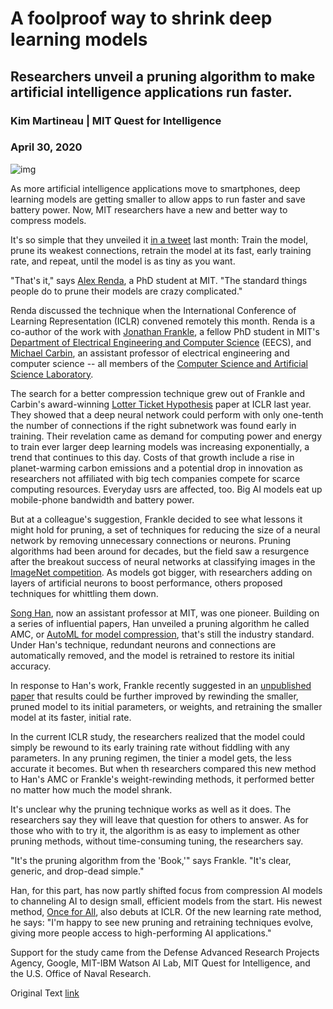 # A foolproof way to shrink deep learning models
## Researchers unveil a pruning algorithm to make artificial intelligence applications run faster.

### Kim Martineau | MIT Quest for Intelligence
### April 30, 2020

![img](https://news.mit.edu/sites/default/files/styles/news_article__image_gallery/public/images/202004/learning_rate_rewinding.png?itok=gmiKfotm)

As more artificial intelligence applications move to smartphones, deep learning models are getting smaller to allow apps to run faster and save battery power.
Now, MIT researchers have a new and better way to compress models.

It's so simple that they unveiled it [in a tweet][1] last month: Train the model,
prune its weakest connections, retrain the model at its fast, early training rate, and repeat, until the model is as tiny as you want.

"That's it," says [Alex Renda][2], a PhD student at MIT.
"The standard things people do to prune their models are crazy complicated."

Renda discussed the technique when the International Conference of Learning Representation (ICLR) convened remotely this month. 
Renda is a co-author of the work with [Jonathan Frankle][3], a fellow PhD student in MIT's [Department of Electrical Engineering and Computer Science][4] (EECS), 
and [Michael Carbin][5], an assistant professor of electrical engineering and computer science -- all members of the [Computer Science and Artificial Science Laboratory][6].

The search for a better compression technique grew out of Frankle and Carbin's award-winning [Lotter Ticket Hypothesis][7] paper at ICLR last year. 
They showed that a deep neural network could perform with only one-tenth the number of connections if the right subnetwork was found early in training.
Their revelation came as demand for computing power and energy to train ever larger deep learning models was increasing exponentially, 
a trend that continues to this day. Costs of that growth include a rise in planet-warming carbon emissions and a potential drop 
in innovation as researchers not affiliated with big tech companies compete for scarce computing resources.
Everyday usrs are affected, too. Big AI models eat up mobile-phone bandwidth and battery power.

But at a colleague's suggestion, Frankle decided to see what lessons it might hold for pruning, a set of techniques for reducing the size of a neural network by removing unnecessary connections or neurons.
Pruning algorithms had been around for decades, but the field saw a resurgence after the breakout success of neural networks at classifying images in the [ImageNet competition][8].
As models got bigger, with researchers adding on layers of artificial neurons to boost performance, others proposed techniques for whittling them down.

[Song Han][9], now an assistant professor at MIT, was one pioneer. Building on a series of influential papers, Han unveiled a pruning algorithm he called
AMC, or [AutoML for model compression][10], that's still the industry standard. Under Han's technique, 
redundant neurons and connections are automatically removed, and the model is retrained to restore its initial accuracy.

In response to Han's work, Frankle recently suggested in an [unpublished paper][11] that results could be further improved by rewinding the smaller, 
pruned model to its initial parameters, or weights, and retraining the smaller model at its faster, initial rate.

In the current ICLR study, the researchers realized that the model could simply be rewound to its early training rate without fiddling with any parameters.
In any pruning regimen, the tinier a model gets, the less accurate it becomes. But when th researchers compared this new method
to Han's AMC or Frankle's weight-rewinding methods, it performed better no matter how much the model shrank.

It's unclear why the pruning technique works as well as it does. The researchers say they will leave that question for others to answer.
As for those who with to try it, the algorithm is as easy to implement as other pruning methods, without time-consuming tuning, the researchers say.

"It's the pruning algorithm from the 'Book,'" says Frankle. "It's clear, generic, and drop-dead simple."

Han, for this part, has now partly shifted focus from compression AI models to channeling AI to design small, efficient models from the start. 
His newest method, [Once for All][12], also debuts at ICLR. Of the new learning rate method, he says: "I'm happy to see new pruning and retraining techniques evolve,
giving more people access to high-performing AI applications."

Support for the study came from the Defense Advanced Research Projects Agency, Google, MIT-IBM Watson AI Lab, MIT Quest for Intelligence, and the U.S. Office of Naval Research.

Original Text [link][13]

[1]: https://twitter.com/alex_renda_/status/1237393727389184007
[2]: https://alexrenda.com/
[3]: http://www.jfrankle.com/
[4]: https://www.eecs.mit.edu/
[5]: https://www.csail.mit.edu/person/michael-carbin
[6]: https://www.csail.mit.edu/
[7]: https://arxiv.org/pdf/1803.03635.pdf
[8]: https://songhan.mit.edu/
[9]: https://arxiv.org/pdf/1802.03494.pdf
[10]: https://arxiv.org/pdf/1802.03494.pdf
[11]: https://arxiv.org/abs/1803.03635
[12]: http://news.mit.edu/2020/artificial-intelligence-ai-carbon-footprint-0423
[13]: https://news.mit.edu/2020/foolproof-way-shrink-deep-learning-models-0430?fbclid=IwAR06_GqJ4mRd06xUH8WBOCbLiY0ApS1x0lsqoMhA7TUSEyGTAat1oCP1H6Q